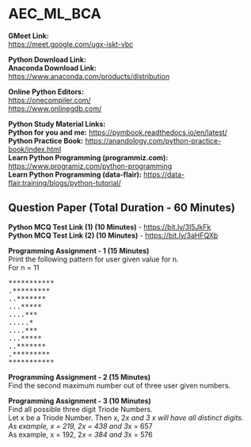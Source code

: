 # AEC_ML_BCA

**GMeet Link:**<br>
https://meet.google.com/ugx-iskt-vbc

**Python Download Link:**<br>
**Anaconda Download Link:**<br>
https://www.anaconda.com/products/distribution

**Online Python Editors:**<br>
https://onecompiler.com/<br>
https://www.onlinegdb.com/

**Python Study Material Links:**<br>
**Python for you and me:** https://pymbook.readthedocs.io/en/latest/<br>
**Python Practice Book:** https://anandology.com/python-practice-book/index.html<br>
**Learn Python Programming (programmiz.com):** https://www.programiz.com/python-programming<br>
**Learn Python Programming (data-flair):** https://data-flair.training/blogs/python-tutorial/

## Question Paper (Total Duration - 60 Minutes)<br>
**Python MCQ Test Link (1) (10 Minutes)** - https://bit.ly/3l5JkFk <br>
**Python MCQ Test Link (2) (10 Minutes)** - https://bit.ly/3aHFQXb

**Programming Assignment - 1 (15 Minutes)**<br>
Print the following pattern for user given value for n.<br>
For n = 11<br>
<pre>
***********
.*********
..*******
...*****
....***
.....*
....***
...*****
..*******
.*********
***********
</pre>
**Programming Assignment - 2 (15 Minutes)**<br>
Find the second maximum number out of three user given numbers.

**Programming Assignment - 3 (10 Minutes)**<br>
Find all possible three digit Triode Numbers.<br>
Let x be a Triode Number. Then x, 2*x and 3 *x will have all distinct digits.<br>
As example, x = 219, 2*x = 438 and 3*x = 657<br>
As example, x = 192, 2*x = 384 and 3*x = 576

